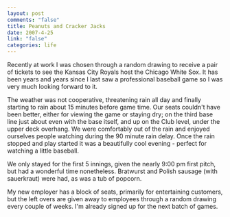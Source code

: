 ```yaml
--- 
layout: post
comments: "false"
title: Peanuts and Cracker Jacks
date: 2007-4-25
link: "false"
categories: life
---
```

Recently at work I was chosen through a random drawing to receive a pair of tickets to see the Kansas City Royals host the Chicago White Sox.  It has been years and years since I last saw a professional baseball game so I was very much looking forward to it.

The weather was not cooperative, threatening rain all day and finally starting to rain about 15 minutes before game time.  Our seats couldn't have been better, either for viewing the game or staying dry; on the third base line just about even with the base itself, and up on the Club level, under the upper deck overhang.  We were comfortably out of the rain and enjoyed ourselves people watching during the 90 minute rain delay.  Once the rain stopped and play started it was a beautifully cool evening - perfect for watching a little baseball.

We only stayed for the first 5 innings, given the nearly 9:00 pm first pitch, but had a wonderful time nonetheless.  Bratwurst and Polish sausage (with sauerkraut) were had, as was a tub of popcorn.

My new employer has a block of seats, primarily for entertaining customers, but the left overs are given away to employees through a random drawing every couple of weeks.  I'm already signed up for the next batch of games.

